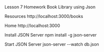 Lesson 7 Homework
Book Library using Json

  Resources
  http://localhost:3000/books

  Home
  http://localhost:3000

  Install JSON Server
npm install -g json-server

Start JSON Server
json-server --watch db.json

